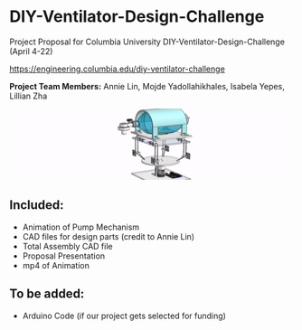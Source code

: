 # DIY-Ventilator-Design-Challenge
Project Proposal for Columbia University DIY-Ventilator-Design-Challenge (April 4-22)

https://engineering.columbia.edu/diy-ventilator-challenge

**Project Team Members:** Annie Lin, Mojde Yadollahikhales, Isabela Yepes, Lillian Zha 

![](animation.gif)

## Included: 

- Animation of Pump Mechanism 
- CAD files for design parts (credit to Annie Lin)
- Total Assembly CAD file
- Proposal Presentation
- mp4 of Animation


## To be added: 

- Arduino Code (if our project gets selected for funding)
